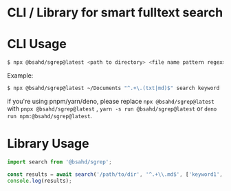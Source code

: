 # CLI / Library for smart fulltext search
# CLI Usage
```sh
$ npx @bsahd/sgrep@latest <path to directory> <file name pattern regex> <keywords...>
```
Example:
```sh
$ npx @bsahd/sgrep@latest ~/Documents "^.+\.(txt|md)$" search keyword
```
if you're using pnpm/yarn/deno, please replace `npx @bsahd/sgrep@latest` with `pnpx @bsahd/sgrep@latest` , `yarn -s run @bsahd/sgrep@latest` or `deno run npm:@bsahd/sgrep@latest`.
# Library Usage

```js
import search from '@bsahd/sgrep';

const results = await search('/path/to/dir', '^.+\\.md$', ['keyword1', 'keyword2']);
console.log(results);
```